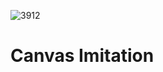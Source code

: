 ![3912](https://github.com/user-attachments/assets/a51da086-379c-42f5-ad7f-c65bd44fd43a)

# Canvas Imitation
